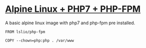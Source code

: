 # [Alpine Linux + PHP7 + PHP-FPM](https://github.com/lsl/docker-php-fpm)

A basic alpine linux image with php7 and php-fpm pre installed.

```
FROM lslio/php-fpm

COPY --chown=php:php . /var/www
```